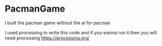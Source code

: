 # PacmanGame
I built the pacman game without the ai for pacman

I used processing to write this code and if you wanna run it then you will need processing
https://processing.org/

